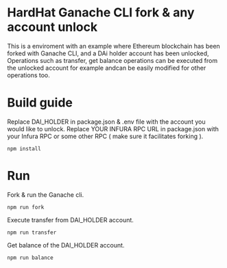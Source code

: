 
# HardHat Ganache CLI fork & any account unlock

This is a enviroment with an example where Ethereum blockchain has been forked with Ganache CLI, and a DAi holder account has been unlocked, Operations such as transfer, get balance operations can be executed from the unlocked account for example andcan be easily modified for other operations too.

# Build guide

Replace DAI_HOLDER in package.json & .env file with the account you would like to unlock.
Replace YOUR INFURA RPC URL in package.json with your Infura RPC or some other RPC ( make sure it facilitates forking ).

    npm install 

# Run

Fork & run the Ganache cli.

    npm run fork

Execute transfer from DAI_HOLDER account.

    npm run transfer

Get balance of the DAI_HOLDER account.

    npm run balance

